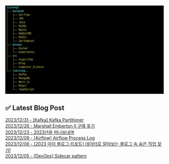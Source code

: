 ![image](./image/231205.png)

## ✅ Latest Blog Post

[2023/12/31 - [Kafka] Kafka Partitioner](http://blog.naver.com/ds4ouj/223308310202?fromRss=true) <br/>
[2023/12/26 - Marshall Emberton ll 구매 후기](http://blog.naver.com/ds4ouj/223303925192?fromRss=true) <br/>
[2023/12/23 - 2023년을 떠나보내며](http://blog.naver.com/ds4ouj/223301509440?fromRss=true) <br/>
[2023/12/09 - [Airflow] Airflow Process Log](http://blog.naver.com/ds4ouj/223287660516?fromRss=true) <br/>
[2023/12/06 - [2023 마이 블로그 리포트] 데이터로 알아보는 블로그 속 숨은 직업 찾기!](http://blog.naver.com/ds4ouj/223284657802?fromRss=true) <br/>
[2023/12/05 - [DevOps] Sidecar pattern](http://blog.naver.com/ds4ouj/223284044811?fromRss=true) <br/>
